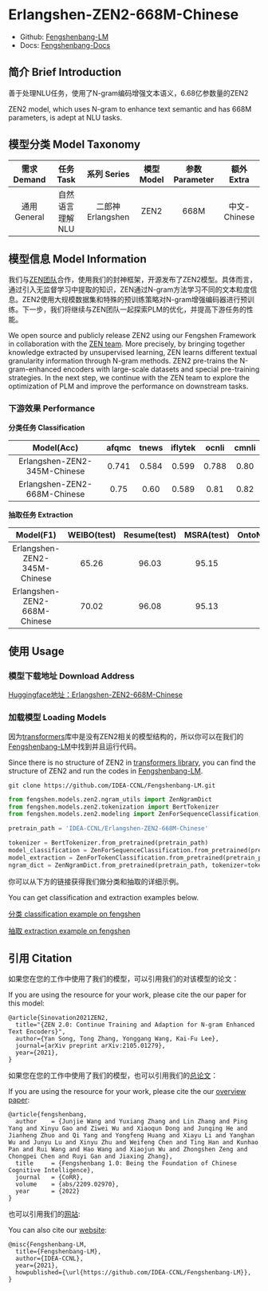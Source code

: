 # Erlangshen-ZEN2-668M-Chinese

- Github: [Fengshenbang-LM](https://github.com/IDEA-CCNL/Fengshenbang-LM)
- Docs: [Fengshenbang-Docs](https://fengshenbang-doc.readthedocs.io/)

## 简介 Brief Introduction

善于处理NLU任务，使用了N-gram编码增强文本语义，6.68亿参数量的ZEN2

ZEN2 model, which uses N-gram to enhance text semantic and has 668M parameters, is adept at NLU tasks.

## 模型分类 Model Taxonomy

|  需求 Demand  | 任务 Task       | 系列 Series      | 模型 Model    | 参数 Parameter | 额外 Extra |
|  :----:  | :----:  | :----:  | :----:  | :----:  | :----:  |
| 通用 General  | 自然语言理解 NLU | 二郎神 Erlangshen | ZEN2 |      668M      |     中文-Chinese     |

## 模型信息 Model Information

我们与[ZEN团队](https://github.com/sinovation/ZEN)合作，使用我们的封神框架，开源发布了ZEN2模型。具体而言，通过引入无监督学习中提取的知识，ZEN通过N-gram方法学习不同的文本粒度信息。ZEN2使用大规模数据集和特殊的预训练策略对N-gram增强编码器进行预训练。下一步，我们将继续与ZEN团队一起探索PLM的优化，并提高下游任务的性能。

We open source and publicly release ZEN2 using our Fengshen Framework in collaboration with the [ZEN team](https://github.com/sinovation/ZEN). More precisely, by bringing together knowledge extracted by unsupervised learning, ZEN learns different textual granularity information through N-gram methods. ZEN2 pre-trains the N-gram-enhanced encoders with large-scale datasets and special pre-training strategies. In the next step, we continue with the ZEN team to explore the optimization of PLM and improve the performance on downstream tasks.

### 下游效果 Performance

**分类任务 Classification**

|    Model(Acc)   | afqmc    |  tnews  | iflytek    |  ocnli  |  cmnli  |
| :--------:    | :-----:  | :----:  | :-----:   | :----: | :----: |
| Erlangshen-ZEN2-345M-Chinese | 0.741      |   0.584    | 0.599      |   0.788    | 0.80    |
| Erlangshen-ZEN2-668M-Chinese | 0.75      |   0.60    | 0.589      |   0.81    | 0.82    |

**抽取任务 Extraction**

|    Model(F1)   | WEIBO(test) |  Resume(test)  | MSRA(test) |  OntoNote4.0(test) |  CMeEE(dev)  | CLUENER(dev) |
| :--------:    | :-----:  | :----:  | :-----:   | :----: | :----: | :----: |
| Erlangshen-ZEN2-345M-Chinese | 65.26 | 96.03 | 95.15 | 78.93 | 62.81 | 79.27 |
| Erlangshen-ZEN2-668M-Chinese | 70.02 | 96.08 | 95.13 | 80.89 | 63.37 | 79.22 |

## 使用 Usage

### 模型下载地址 Download Address

[Huggingface地址：Erlangshen-ZEN2-668M-Chinese](https://huggingface.co/IDEA-CCNL/Erlangshen-ZEN2-668M-Chinese)

### 加载模型 Loading Models

因为[transformers](https://github.com/huggingface/transformers)库中是没有ZEN2相关的模型结构的，所以你可以在我们的[Fengshenbang-LM](https://github.com/IDEA-CCNL/Fengshenbang-LM)中找到并且运行代码。

Since there is no structure of ZEN2 in [transformers library](https://github.com/huggingface/transformers), you can find the structure of ZEN2 and run the codes in [Fengshenbang-LM](https://github.com/IDEA-CCNL/Fengshenbang-LM).

 ```shell
 git clone https://github.com/IDEA-CCNL/Fengshenbang-LM.git
 ```

```python
from fengshen.models.zen2.ngram_utils import ZenNgramDict
from fengshen.models.zen2.tokenization import BertTokenizer
from fengshen.models.zen2.modeling import ZenForSequenceClassification, ZenForTokenClassification

pretrain_path = 'IDEA-CCNL/Erlangshen-ZEN2-668M-Chinese'

tokenizer = BertTokenizer.from_pretrained(pretrain_path)
model_classification = ZenForSequenceClassification.from_pretrained(pretrain_path)
model_extraction = ZenForTokenClassification.from_pretrained(pretrain_path)
ngram_dict = ZenNgramDict.from_pretrained(pretrain_path, tokenizer=tokenizer)

```

你可以从下方的链接获得我们做分类和抽取的详细示例。

You can get classification and extraction examples below.

[分类 classification example on fengshen](https://github.com/IDEA-CCNL/Fengshenbang-LM/blob/main/fengshen/examples/zen2_finetune/fs_zen2_large_tnews.sh)

[抽取 extraction example on fengshen](https://github.com/IDEA-CCNL/Fengshenbang-LM/blob/main/fengshen/examples/zen2_finetune/ner_zen2_large_ontonotes4.sh)


## 引用 Citation

如果您在您的工作中使用了我们的模型，可以引用我们的对该模型的论文：

If you are using the resource for your work, please cite the our paper for this model:

```text
@article{Sinovation2021ZEN2,
  title="{ZEN 2.0: Continue Training and Adaption for N-gram Enhanced Text Encoders}",
  author={Yan Song, Tong Zhang, Yonggang Wang, Kai-Fu Lee},
  journal={arXiv preprint arXiv:2105.01279},
  year={2021},
}
```

如果您在您的工作中使用了我们的模型，也可以引用我们的[总论文](https://arxiv.org/abs/2209.02970)：

If you are using the resource for your work, please cite the our [overview paper](https://arxiv.org/abs/2209.02970):

```text
@article{fengshenbang,
  author    = {Junjie Wang and Yuxiang Zhang and Lin Zhang and Ping Yang and Xinyu Gao and Ziwei Wu and Xiaoqun Dong and Junqing He and Jianheng Zhuo and Qi Yang and Yongfeng Huang and Xiayu Li and Yanghan Wu and Junyu Lu and Xinyu Zhu and Weifeng Chen and Ting Han and Kunhao Pan and Rui Wang and Hao Wang and Xiaojun Wu and Zhongshen Zeng and Chongpei Chen and Ruyi Gan and Jiaxing Zhang},
  title     = {Fengshenbang 1.0: Being the Foundation of Chinese Cognitive Intelligence},
  journal   = {CoRR},
  volume    = {abs/2209.02970},
  year      = {2022}
}
```

也可以引用我们的[网站](https://github.com/IDEA-CCNL/Fengshenbang-LM/):

You can also cite our [website](https://github.com/IDEA-CCNL/Fengshenbang-LM/):

```text
@misc{Fengshenbang-LM,
  title={Fengshenbang-LM},
  author={IDEA-CCNL},
  year={2021},
  howpublished={\url{https://github.com/IDEA-CCNL/Fengshenbang-LM}},
}
```